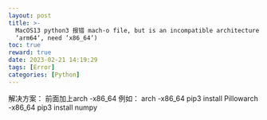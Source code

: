 ```yaml
---
layout: post
title: >-
  MacOS13 python3 报错 mach-o file, but is an incompatible architecture (have
  ‘arm64‘, need ‘x86_64‘)
toc: true
reward: true
date: 2023-02-21 14:19:29
tags: [Error]
categories: [Python]
---
```


解决方案：
前面加上​​​arch -x86_64​​​ 例如：
​​arch -x86_64 pip3 install Pillow​​​​arch -x86_64 pip3 install numpy​​
